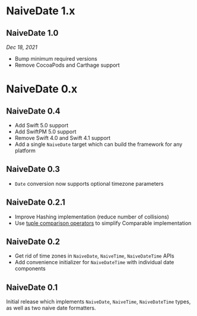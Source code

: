 
# NaiveDate 1.x

## NaiveDate 1.0

*Dec 18, 2021*

- Bump minimum required versions
- Remove CocoaPods and Carthage support

# NaiveDate 0.x

## NaiveDate 0.4

- Add Swift 5.0 support
- Add SwiftPM 5.0 support
- Remove Swift 4.0 and Swift 4.1 support
- Add a single `NaiveDate` target which can build the framework for any platform

## NaiveDate 0.3

- `Date` conversion now supports optional timezone parameters

## NaiveDate 0.2.1

- Improve Hashing implementation (reduce number of collisions)
- Use [tuple comparison operators](https://github.com/apple/swift-evolution/blob/master/proposals/0015-tuple-comparison-operators.md) to simplify Comparable implementation

## NaiveDate 0.2

- Get rid of time zones in `NaiveDate`, `NaiveTime`, `NaiveDateTime` APIs
- Add convenience initializer for `NaiveDateTime` with individual date components

## NaiveDate 0.1

Initial release which implements `NaiveDate`, `NaiveTime`, `NaiveDateTime` types, as well as two naive date formatters.
